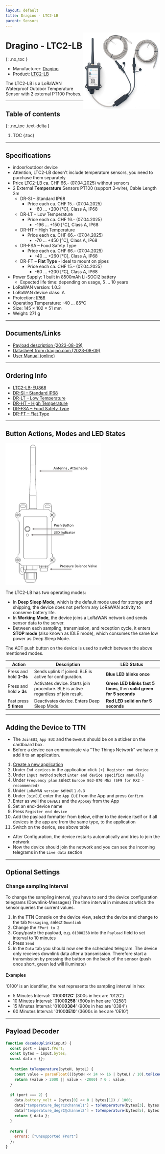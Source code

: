 ```yaml
---
layout: default
title: Dragino - LTC2-LB
parent: Sensors
---
```


<img src="https://github.com/hslu-ige-laes/lora-devices-ttn/raw/master/docs/sensors/dragino-ltc2-lb_01.PNG" width="250" align="right">

# Dragino - LTC2-LB
{: .no_toc }

- Manufacturer: <a href="https://www.dragino.com/" target="_blank">Dragino</a>
- Product: <a href="https://www.dragino.com/products/temperature-humidity-sensor/item/343-ltc2-lb.html" target="_blank">LTC2-LB</a>

The LTC2-LB is a LoRaWAN Waterproof Outdoor Temperature Sensor with 2 external PT100 Probes.

---

## Table of contents
{: .no_toc .text-delta }

1. TOC
{:toc}

---

## Specifications

- indoor/outdoor device
- Attention, LTC2-LB doesn't include temperature sensors, you need to purchase them separately
- Price LTC2-LB ca. CHF 66.- (07.04.2025) without sensors
- 2 External **Temperature** Sensors PT100 (support 3-wire), Cable Length 2m
  - DR-SI – Standard IP68
	  - Price each ca. CHF 15.- (07.04.2025)
		- -60 ... +200 [°C], Class A, IP68
  - DR-LT – Low Temperature 
	  - Price each ca. CHF 16.- (07.04.2025)
		- -196 ... +150 [°C], Class A, IP68
  - DR-HT – High Temperature
	  - Price each ca. CHF 66.- (07.04.2025)
		- -70 ... +450 [°C], Class A, IP68
  - DR-FSA – Food Safety Type
	  - Price each ca. CHF 66.- (07.04.2025)
		- -40 ... +260 [°C], Class A, IP68
  - DR-FT – **Flat Type** - ideal to mount on pipes
	  - Price each ca. CHF 15.- (07.04.2025)
		- -60 ... +200 [°C], Class A, IP68
- Power Supply: 1 built in 8500mAh Li-SOCI2 battery
  - Expected life time: depending on usage, 5 ... 10 years
- LoRaWAN version: 1.0.3
- LoRaWAN device class: A
- Protection: [IP66](https://en.wikipedia.org/wiki/IP_Code)
- Operating Temperature: -40 ... 85°C
- Size: 145 × 102 × 51 mm
- Weight: 271 g

---

## Documents/Links
- [Payload description (2023-08-09)](https://github.com/hslu-ige-laes/lora-devices-ttn/raw/master/docs/sensors/dragino-ltc2-lb_03.txt)
- [Datasheet from dragino.com (2023-08-09)](https://github.com/hslu-ige-laes/lora-devices-ttn/raw/master/docs/sensors/dragino-ltc2-lb_02.pdf)
- [User Manual (online)](https://wiki.dragino.com/xwiki/bin/view/Main/User%20Manual%20for%20LoRaWAN%20End%20Nodes/LTC2-LB--LoRaWAN_Temperature_Transmitter_User_Manual/)

---

## Ordering Info
- [LTC2-LB-EU868](https://www.bastelgarage.ch/ltc2-lb-lorawan-temperatur-transmitter-node-868mhz)
- [DR-SI – Standard IP68](https://www.bastelgarage.ch/dr-si-pt100-temperatur-sensor-standard)
- [DR-LT – Low Temperature](https://www.bastelgarage.ch/dr-lt-pt100-low-temperatur-sensor)
- [DR-HT – High Temperature](https://www.bastelgarage.ch/dr-ht-pt100-high-temperatur-sensor)
- [DR-FSA – Food Safety Type](https://www.bastelgarage.ch/dr-fsa-pt100-temperatur-sensor-food)
- [DR-FT – Flat Type](https://www.bastelgarage.ch/dr-ft-pt100-temperatur-sensor-flach)

---

## Button Actions, Modes and LED States

![Device Overview](https://github.com/hslu-ige-laes/lora-devices-ttn/raw/master/docs/sensors/dragino-ltc2-lb_04.PNG "Device Overview")

The LTC2-LB has two operating modes:
- In **Deep Sleep Mode**, which is the default mode used for storage and shipping, the device does not perform any LoRaWAN activity to conserve battery life.
- In **Working Mode**, the device joins a LoRaWAN network and sends sensor data to the server.
- Between each sampling, transmission, and reception cycle, it enters **STOP mode** (also known as IDLE mode), which consumes the same low power as Deep Sleep Mode.

The ACT push button on the device is used to switch between the above mentioned modes.

| Action                          | Description                                                                                   | LED Status                                                                 |
|---------------------------------|-----------------------------------------------------------------------------------------------|-----------------------------------------------------------------------------|
| Press and hold **1–3s**         | Sends uplink if joined. BLE is active for configuration.                                      | **Blue LED blinks once**                                                    |
| Press and hold **> 3s**         | Activates device. Starts join procedure. BLE is active regardless of join result.             | **Green LED blinks fast 5 times**, then **solid green for 5 seconds**      |
| Fast press **5 times**          | Deactivates device. Enters Deep Sleep Mode.                                                   | **Red LED solid on for 5 seconds**                                          |

---

## Adding the Device to TTN
- The `JoinEUI`, `App EUI` and the `DevEUI` should be on a sticker on the cardboard box.
- Before a device can communicate via "The Things Network" we have to add it to an application.<br>

1. [Create a new application](https://hslu-ige-laes.github.io/lora-devices-ttn/docs/getting_started#create-a-new-application)
2. Under `End devices` in the application click `(+) Register end device`
3. Under `Input method` select `Enter end device specifics manually`
4. Under `Frequency plan` select `Europe 863-870 Mhz (SF9 for RX2 - recommended)`
5. Under `LoRaWAN version` select `1.0.3`
5. Under `JoinEUI` enter the `App EUI` from the App and press `Confirm`
6. Enter as well the `DevEUI` and the `AppKey` from the App
7. Set an end-device name
8. Press `Register end device`
9. Add the payload formatter from below, either to the device itself or if all devices in the app are from the same type, to the application
10. Switch on the device, see above table

- After Configuration, the device restarts automatically and tries to join the network
- Now the device should join the network and you can see the incoming telegrams in the `Live data` section

---

## Optional Settings

### Change sampling interval
To change the sampling interval, you have to send the device configuration telegrams (Downlink-Messages)
The time interval in minutes at which the sensor queries the current values.

1. In the TTN Console on the device view, select the device and change to the tab `Messaging`, select `Downlink`
2. Change the `FPort to 2`
3. Copy/paste the payload, e.g. `01000258` into the `Payload` field to set interval to 10 minutes
4. Press `Send`
5. In the `Data` tab you should now see the scheduled telegram. The device only receives downlink data after a transmission. Therefore start a transmission by pressing the button on the back of the sensor (push once short, green led will illuminate)

#### Examples
'0100' is an identifier, the rest represents the sampling interval in hex

-	5 Minutes Interval:  '0100**012C**' (300s in hex are '012C')
-	10 Minutes Interval:  '0100**0258**' (600s in hex are '0258')
-	15 Minutes Interval: '0100**0384**' (900s in hex are '0384')
-	60 Minutes Interval: '0100**0E10**' (3600s in hex are '0E10')

---

## Payload Decoder

```javascript
function decodeUplink(input) {
  const port = input.fPort;
  const bytes = input.bytes;
  const data = {};

  function toTemperature(byteH, byteL) {
    const value = parseFloat(((byteH << 24 >> 16 | byteL) / 10).toFixed(1));
    return (value > 2000 || value < -2000) ? 0 : value;
  }

  if (port === 2) {
    data.battery_volt = (bytes[0] << 8 | bytes[1]) / 1000;
    data["temperature_degrC@channel1"] = toTemperature(bytes[3], bytes[4]);
    data["temperature_degrC@channel2"] = toTemperature(bytes[5], bytes[6]);
    return { data };
  }

  return {
    errors: ["Unsupported FPort"]
  };
}
```